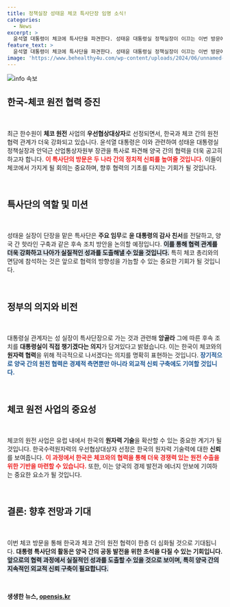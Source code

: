 ```yaml
---
title: 정책실장 성태윤 체코 특사단장 임명 소식!
categories:
  - News
excerpt: >
  윤석열 대통령이 체코에 특사단을 파견한다. 성태윤 대통령실 정책실장이 이끄는 이번 방문에서는 한수원의 원전 사업 성공을 기념하고 후속 조치를 논의할 예정이다. 이 특별한 만남의 배경과 기대되는 성과를 알아보자!
feature_text: >
  윤석열 대통령이 체코에 특사단을 파견한다. 성태윤 대통령실 정책실장이 이끄는 이번 방문에서는 한수원의 원전 사업 성공을 기념하고 후속 조치를 논의할 예정이다. 이 특별한 만남의 배경과 기대되는 성과를 알아보자!
image: 'https://www.behealthy4u.com/wp-content/uploads/2024/06/unnamed-file.png'
---
```


<p><img src="https://www.behealthy4u.com/wp-content/uploads/2024/06/unnamed-file.png" alt="info 속보" /></p>

<h2 data-ke-size="size26">한국-체코 원전 협력 증진</h2>

<p data-ke-size="size16">&nbsp;</p>

<p data-ke-size="size16">최근 한수원이 <b>체코 원전</b> 사업의 <b>우선협상대상자</b>로 선정되면서, 한국과 체코 간의 원전 협력 관계가 더욱 강화되고 있습니다. 윤석열 대통령은 이와 관련하여 성태윤 대통령실 정책실장과 안덕근 산업통상자원부 장관을 특사로 파견해 양국 간의 협력을 더욱 공고히하고자 합니다. <b><span style="color: #ee2323;">이 특사단의 방문은 두 나라 간의 <span style="color: #ee2323;">정치적</span> 신뢰를 높여줄 것입니다.</span></b> 이들이 체코에서 가지게 될 회의는 중요하며, 향후 협력의 기초를 다지는 기회가 될 것입니다.</p>

<p data-ke-size="size16">&nbsp;</p>

<h2 data-ke-size="size26">특사단의 역할 및 미션</h2>

<p data-ke-size="size16">&nbsp;</p>

<p data-ke-size="size16">성태윤 실장이 단장을 맡은 특사단은 <b>주요 임무</b>로 <b>윤 대통령의 감사 친서</b>를 전달하고, 양국 간 핫라인 구축과 같은 후속 조치 방안을 논의할 예정입니다. <b><span style="background-color: #21538527;">이를 통해 협력 관계를 더욱 강화하고 나아가 실질적인 성과를 도출해낼 수 있을 것입니다.</span></b> 특히 체코 총리와의 면담에 참석하는 것은 앞으로 협력의 방향성을 가늠할 수 있는 중요한 기회가 될 것입니다.</p>

<p data-ke-size="size16">&nbsp;</p>

<h2 data-ke-size="size26">정부의 의지와 비전</h2>

<p data-ke-size="size16">&nbsp;</p>

<p data-ke-size="size16">대통령실 관계자는 성 실장이 특사단장으로 가는 것과 관련해 <b>앙골라</b> 그에 따른 후속 조치를 <b>대통령실이 직접 챙기겠다는 의지</b>가 담겨있다고 밝혔습니다. 이는 한국이 체코와의 <b>원자력 협력</b>을 위해 적극적으로 나서겠다는 의지를 명확히 표현하는 것입니다. <b><span style="color: #1a5490;">장기적으로 양국 간의 원전 협력은 경제적 측면뿐만 아니라 외교적 신뢰 구축에도 기여할 것입니다.</span></b></p>

<p data-ke-size="size16">&nbsp;</p>

<h2 data-ke-size="size26">체코 원전 사업의 중요성</h2>

<p data-ke-size="size16">&nbsp;</p>

<p data-ke-size="size16">체코의 원전 사업은 유럽 내에서 한국의 <b>원자력 기술</b>을 확산할 수 있는 중요한 계기가 될 것입니다. 한국수력원자력의 우선협상대상자 선정은 한국의 원자력 기술력에 대한 <b>신뢰</b>를 보여줍니다. <b><span style="color: #ee2323;">이 과정에서 한국은 체코와의 협력을 통해 더욱 경쟁력 있는 원전 수출을 위한 기반을 마련할 수 있습니다.</span></b> 또한, 이는 양국의 경제 발전과 에너지 안보에 기여하는 중요한 요소가 될 것입니다.</p>

<p data-ke-size="size16">&nbsp;</p>

<h2 data-ke-size="size26">결론: 향후 전망과 기대</h2>

<p data-ke-size="size16">&nbsp;</p>

<p data-ke-size="size16">이번 체코 방문을 통해 한국과 체코 간의 원전 협력이 한층 더 심화될 것으로 기대됩니다. <b>대통령 특사단의 활동은 양국 간의 <b>공동 발전</b>을 위한 초석을 다질 수 있는 기회입니다. <b><span style="background-color: #21538527;">앞으로의 협력 과정에서 실질적인 성과를 도출할 수 있을 것으로 보이며, 특히 양국 간의 지속적인 외교적 신뢰 구축이 필요합니다.</span></b></p>

<p data-ke-size="size16">&nbsp;</p>
생생한 뉴스, <a href="https://opensis.kr" rel="dofollow">opensis.kr</a>



